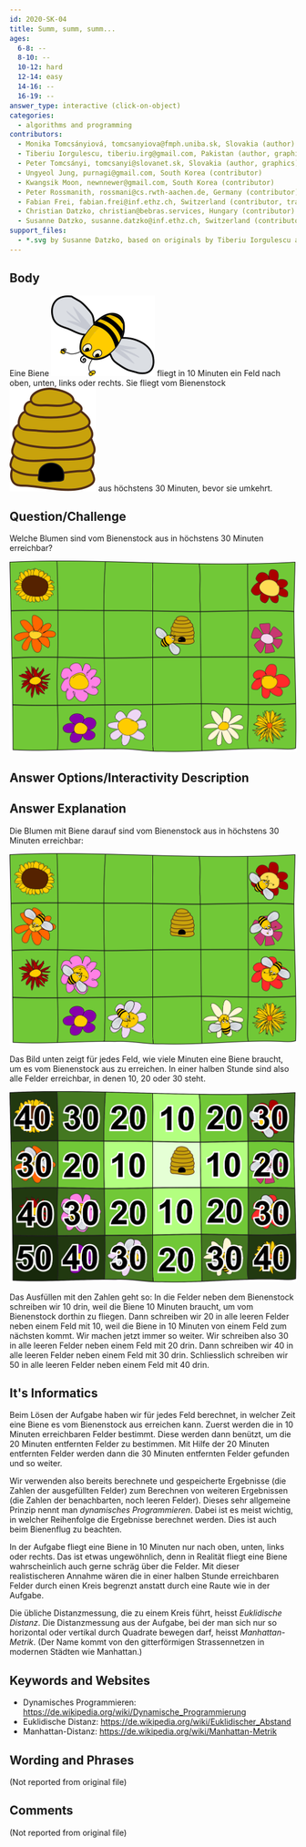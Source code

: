 ```yaml
---
id: 2020-SK-04
title: Summ, summ, summ...
ages:
  6-8: --
  8-10: --
  10-12: hard
  12-14: easy
  14-16: --
  16-19: --
answer_type: interactive (click-on-object)
categories:
  - algorithms and programming
contributors:
  - Monika Tomcsányiová, tomcsanyiova@fmph.uniba.sk, Slovakia (author)
  - Tiberiu Iorgulescu, tiberiu.irg@gmail.com, Pakistan (author, graphics)
  - Peter Tomcsányi, tomcsanyi@slovanet.sk, Slovakia (author, graphics)
  - Ungyeol Jung, purnagi@gmail.com, South Korea (contributor)
  - Kwangsik Moon, newnnewer@gmail.com, South Korea (contributor)
  - Peter Rossmanith, rossmani@cs.rwth-aachen.de, Germany (contributor)
  - Fabian Frei, fabian.frei@inf.ethz.ch, Switzerland (contributor, translation from English into German)
  - Christian Datzko, christian@bebras.services, Hungary (contributor)
  - Susanne Datzko, susanne.datzko@inf.ethz.ch, Switzerland (contributor, graphics)
support_files:
  - *.svg by Susanne Datzko, based on originals by Tiberiu Iorgulescu and Peter Tomcsányi
---
```



## Body

Eine Biene ![bee] fliegt in 10 Minuten ein Feld nach oben, unten, links oder rechts. Sie fliegt vom Bienenstock ![hive] aus höchstens 30 Minuten, bevor sie umkehrt.

[bee]:  graphics/2020-SK-04_taskbody3-compatible.svg "Biene (20px)"
[hive]: graphics/2020-SK-04_taskbody2-compatible.svg "Bienenstock   (17px)"


## Question/Challenge

Welche Blumen sind vom Bienenstock aus in höchstens 30 Minuten erreichbar?

![](graphics/2020-SK-04_taskbody-interactive-compatible.svg "Feld (350px)")


## Answer Options/Interactivity Description

<!-- empty -->


## Answer Explanation

Die Blumen mit Biene darauf sind vom Bienenstock aus in höchstens 30 Minuten erreichbar:

![](graphics/2020-SK-04_explanation1-compatible.svg "Erläuterung 1 (350px)")

Das Bild unten zeigt für jedes Feld, wie viele Minuten eine Biene braucht, um es vom Bienenstock aus zu erreichen. In einer halben Stunde sind also alle Felder erreichbar, in denen 10, 20 oder 30 steht. 

![](graphics/2020-SK-04_explanation2-compatible.svg "Erläuterung 2 (350px)")

Das Ausfüllen mit den Zahlen geht so: In die Felder neben dem Bienenstock schreiben wir 10 drin, weil die Biene 10 Minuten braucht, um vom Bienenstock dorthin zu fliegen. Dann schreiben wir 20 in alle leeren Felder neben einem Feld mit 10, weil die Biene in 10 Minuten von einem Feld zum nächsten kommt. Wir machen jetzt immer so weiter. Wir schreiben also 30 in alle leeren Felder neben einem Feld mit 20 drin. Dann schreiben wir 40 in alle leeren Felder neben einem Feld mit 30 drin. Schliesslich schreiben wir 50 in alle leeren Felder neben einem Feld mit 40 drin. 


## It's Informatics

Beim Lösen der Aufgabe haben wir für jedes Feld berechnet, in welcher Zeit eine Biene es vom Bienenstock aus erreichen kann. Zuerst werden die in 10 Minuten erreichbaren Felder bestimmt. Diese werden dann benützt, um die 20 Minuten entfernten Felder zu bestimmen. Mit Hilfe der 20 Minuten entfernten Felder werden dann die 30 Minuten entfernten Felder gefunden und so weiter.

Wir verwenden also bereits berechnete und gespeicherte Ergebnisse (die Zahlen der ausgefüllten Felder) zum Berechnen von weiteren Ergebnissen (die Zahlen der benachbarten, noch leeren Felder). Dieses sehr allgemeine Prinzip nennt man _dynamisches Programmieren_. Dabei ist es meist wichtig, in welcher Reihenfolge die Ergebnisse berechnet werden. Dies ist auch beim Bienenflug zu beachten. 

In der Aufgabe fliegt eine Biene in 10 Minuten nur nach oben, unten, links oder rechts. Das ist etwas ungewöhnlich, denn in Realität fliegt eine Biene wahrscheinlich auch gerne schräg über die Felder. Mit dieser realistischeren Annahme wären die in einer halben Stunde erreichbaren Felder durch einen Kreis begrenzt anstatt durch eine Raute wie in der Aufgabe.

Die übliche Distanzmessung, die zu einem Kreis führt, heisst _Euklidische Distanz_. Die Distanzmessung aus der Aufgabe, bei der man sich nur so horizontal oder vertikal durch Quadrate bewegen darf, heisst _Manhattan-Metrik_. (Der Name kommt von den gitterförmigen Strassennetzen in modernen Städten wie Manhattan.)


## Keywords and Websites

 - Dynamisches Programmieren: https://de.wikipedia.org/wiki/Dynamische_Programmierung
 - Euklidische Distanz: https://de.wikipedia.org/wiki/Euklidischer_Abstand
 - Manhattan-Distanz: https://de.wikipedia.org/wiki/Manhattan-Metrik


## Wording and Phrases

(Not reported from original file)


## Comments

(Not reported from original file)
